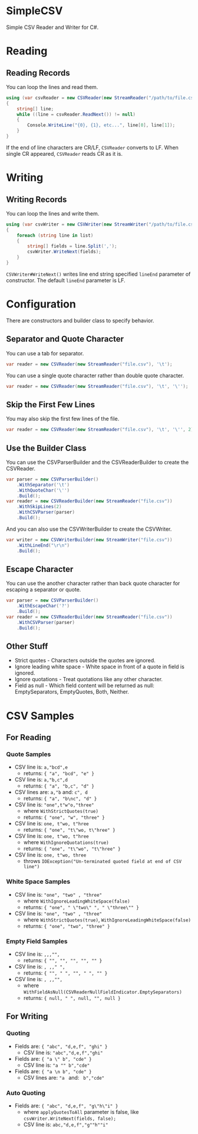 SimpleCSV
===============

Simple CSV Reader and Writer for C#.

# Reading
## Reading Records

You can loop the lines and read them.

```c#
using (var csvReader = new CSVReader(new StreamReader("/path/to/file.csv")))
{
    string[] line;
	while ((line = csvReader.ReadNext()) != null)
	{
	    Console.WriteLine("{0}, {1}, etc...", line[0], line[1]);
	}
}
```

If the end of line characters are CR/LF, `CSVReader` converts to LF.
When single CR appeared, `CSVReader` reads CR as it is.

# Writing
## Writing Records

You can loop the lines and write them.

```c#
using (var csvWriter = new CSVWriter(new StreamWriter("/path/to/file.csv"), '\t'))
{
    foreach (string line in list)
	{
	    string[] fields = line.Split(',');
	    csvWriter.WriteNext(fields);
	}
}
```

`CSVWriter#WriteNext()` writes line end string specified `lineEnd` parameter of constructor.
The default `lineEnd` parameter is LF.

# Configuration

There are constructors and builder class to specify behavior.

## Separator and Quote Character

You can use a tab for separator.

```c#
var reader = new CSVReader(new StreamReader("file.csv"), '\t');
```

You can use a single quote character rather than double quote character.

```c#
var reader = new CSVReader(new StreamReader("file.csv"), '\t', '\'');
```

## Skip the First Few Lines

You may also skip the first few lines of the file.

```c#
var reader = new CSVReader(new StreamReader("file.csv"), '\t', '\'', 2);
```

## Use the Builder Class

You can use the CSVParserBuilder and the CSVReaderBuilder to create the CSVReader.

```c#
var parser = new CSVParserBuilder()
    .WithSeparator('\t')
	.WithQuoteChar('\'')
	.Build();
var reader = new CSVReaderBuilder(new StreamReader("file.csv"))
    .WithSkipLines(2)
	.WithCSVParser(parser)
	.Build();
```

And you can also use the CSVWriterBuilder to create the CSVWriter.

```c#
var writer = new CSVWriterBuilder(new StreamWriter("file.csv"))
    .WithLineEnd("\r\n")
	.Build();
```

## Escape Character

You can use the another character rather than back quote character for escaping a separator or quote.

```c#
var parser = new CSVParserBuilder()
    .WithEscapeChar('?')
	.Build();
var reader = new CSVReaderBuilder(new StreamReader("file.csv"))
	.WithCSVParser(parser)
	.Build();
```

## Other Stuff

- Strict quotes - Characters outside the quotes are ignored.
- Ignore leading white space - White space in front of a quote in field is ignored.
- Ignore quotations - Treat quotations like any other character.
- Field as null - Which field content will be returned as null: EmptySeparators, EmptyQuotes, Both, Neither.

# CSV Samples

## For Reading

### Quote Samples

- CSV line is: `a,"bcd",e`
    - returns: `{ "a", "bcd", "e" }`
- CSV line is: `a,"b,c",d`
    - returns: `{ "a", "b,c", "d" }`
- CSV lines are: `a,"b` and: `c", d`
    - returns: `{ "a", "b\nc", "d" }`
- CSV line is: `"one",t"w"o,"three"`
    - where `WithStrictQuotes(true)`
	- returns: `{ "one", "w", "three" }`
- CSV line is: `one, t"wo, t"hree`
    - returns: `{ "one", "t\"wo, t\"hree" }`
- CSV line is: `one, t"wo, t"hree`
    - where `WithIgnoreQuotations(true)`
    - returns: `{ "one", "t\"wo", "t\"hree" }`
- CSV line is: `one, t"wo, three`
    - throws `IOException("Un-terminated quoted field at end of CSV line")`

### White Space Samples

- CSV line is: `"one", "two" , "three"`
    - where `WithIgnoreLeadingWhiteSpace(false)`
    - returns: `{ "one", " \"two\" ", " \"three\"" }`
- CSV line is: `"one", "two" , "three"`
    - where `WithStrictQuotes(true)`, `WithIgnoreLeadingWhiteSpace(false)`
	- returns: `{ "one", "two", "three" }`

### Empty Field Samples

- CSV line is: `,,,"",`
	- returns: `{ "", "", "", "", "" }`
- CSV line is: `, ,," ",`
    - returns: `{ "", " ", "", " ", "" }`
- CSV line is: `, ,,"",`
    - where `WithFieldAsNull(CSVReaderNullFieldIndicator.EmptySeparators)`
    - returns: `{ null, " ", null, "", null }`

## For Writing

### Quoting

- Fields are: `{ "abc", "d,e,f", "ghi" }`
    - CSV line is: `"abc","d,e,f","ghi"`
- Fields are: `{ "a \" b", "cde" }`
    - CSV line is: `"a "" b","cde"`
- Fields are: `{ "a \n b", "cde" }`
    - CSV lines are: `"a ` and: ` b","cde"`

### Auto Quoting

- Fields are: `{ "abc", "d,e,f", "g\"h\"i" }`
    - where `applyQuotesToAll` parameter is false, like `csvWriter.WriteNext(fields, false);`
	- CSV line is: `abc,"d,e,f","g""h""i"`
